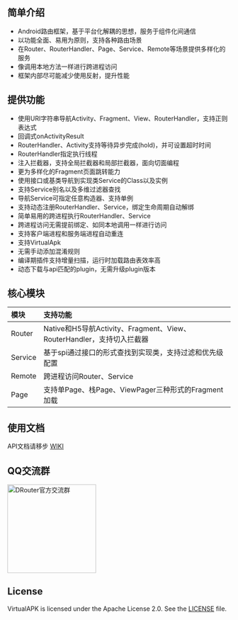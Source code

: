 ## 简单介绍

- Android路由框架，基于平台化解耦的思想，服务于组件化间通信
- 以功能全面、易用为原则，支持各种路由场景
- 在Router、RouterHandler、Page、Service、Remote等场景提供多样化的服务
- 像调用本地方法一样进行跨进程访问
- 框架内部尽可能减少使用反射，提升性能

## 提供功能

- 使用URI字符串导航Activity、Fragment、View、RouterHandler，支持正则表达式
- 回调式onActivityResult
- RouterHandler、Activity支持等待异步完成(hold)，并可设置超时时间
- RouterHandler指定执行线程
- 注入拦截器，支持全局拦截器和局部拦截器，面向切面编程
- 更为多样化的Fragment页面跳转能力
- 使用接口或基类导航到实现类Service的Class以及实例
- 支持Service别名以及多维过滤器查找
- 导航Service可指定任意构造器、支持单例
- 支持动态注册RouterHandler、Service，绑定生命周期自动解绑
- 简单易用的跨进程执行RouterHandler、Service
- 跨进程访问无需提前绑定、如同本地调用一样进行访问
- 支持客户端进程和服务端进程自动重连
- 支持VirtualApk
- 无需手动添加混淆规则
- 编译期插件支持增量扫描，运行时加载路由表效率高
- 动态下载与api匹配的plugin，无需升级plugin版本

## 核心模块

模块 | 支持功能
|  :-- | :--  |
Router | Native和H5导航Activity、Fragment、View、RouterHandler，支持切入拦截器
Service | 基于spi通过接口的形式查找到实现类，支持过滤和优先级配置
Remote | 跨进程访问Router、Service
Page | 支持单Page、栈Page、ViewPager三种形式的Fragment加载

## 使用文档

API文档请移步 [WIKI](https://github.com/didi/DRouter/wiki)

## QQ交流群

<img src="https://github.com/didi/DRouter/blob/master/img/qq_group.png" width="200px" align="center" alt="DRouter官方交流群"/>

## License

VirtualAPK is licensed under the Apache License 2.0. See the [LICENSE](LICENSE) file.
